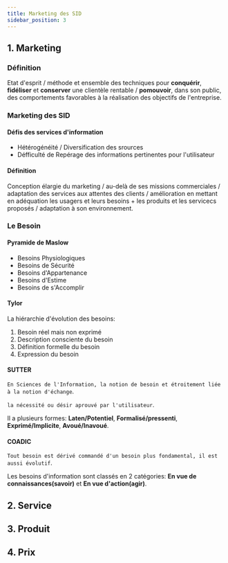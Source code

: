 ```yaml
---
title: Marketing des SID
sidebar_position: 3
---
```


## 1. Marketing

### Définition

Etat d'esprit / méthode et ensemble des techniques pour **conquérir**, **fidéliser** et **conserver** une clientèle rentable / **pomouvoir**, dans son public, des comportements favorables à la réalisation des objectifs de l'entreprise.

### Marketing des SID

#### Défis des services d'information

- Hétérogénéité / Diversification des srources
- Défficulté de Repérage des informations pertinentes pour l'utilisateur

#### Définition

Conception élargie du marketing / au-delà de ses missions commerciales / adaptation des services aux attentes des clients / amélioration en mettant en adéquation les usagers et leurs besoins + les produits et les servicecs proposés / adaptation à son environnement.

### Le Besoin

#### Pyramide de Maslow

- Besoins Physiologiques
- Besoins de Sécurité
- Besoins d'Appartenance
- Besoins d'Estime
- Besoins de s'Accomplir

#### Tylor

La hiérarchie d'évolution des besoins:

1. Besoin réel mais non exprimé
2. Description consciente du besoin
3. Définition formelle du besoin
4. Expression du besoin

#### SUTTER

`En Sciences de l'Information, la notion de besoin et étroitement liée à la notion d'échange`.

`la nécessité ou désir aprouvé par l'utilisateur`.

Il a plusieurs formes: **Laten/Potentiel**, **Formalisé/pressenti**, **Exprimé/Implicite**, **Avoué/Inavoué**.

#### COADIC

`Tout besoin est dérivé commandé d'un besoin plus fondamental, il est aussi évolutif`.

Les besoins d'information sont classés en 2 catégories: **En vue de connaissances(savoir)** et **En vue d'action(agir)**.

## 2. Service

## 3. Produit

## 4. Prix
